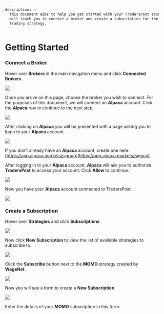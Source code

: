 ```yaml
---
description: >-
  This document aims to help you get started with your TradersPost account. It
  will teach you to connect a broker and create a subscription for the MOMO
  trading strategy.
---
```


# Getting Started

### Connect a Broker

Hover over **Brokers** in the main navigation menu and click **Connected Brokers**.

![](https://traderspost.io/images/docs/getting-started/connected-brokers-nav.png)

Once you arrive on this page, choose the broker you wish to connect. For the purposes of this document, we will connect an **Alpaca** account. Click the **Alpaca** row to continue to the next step.

![](https://traderspost.io/images/docs/getting-started/choose-broker-list.png)

After clicking on **Alpaca** you will be presented with a page asking you to login to your **Alpaca** account.

![](https://traderspost.io/images/docs/getting-started/alpaca-login-screen.png)

If you don’t already have an **Alpaca** account, create one here [https://app.alpaca.markets/signup](https://app.alpaca.markets/signup)

After logging in to your **Alpaca** account, **Alpaca** will ask you to authorize **TradersPost** to access your account. Click **Allow** to continue.

![](https://traderspost.io/images/docs/getting-started/authorize-alpaca-screen.png)

Now you have your **Alpaca** account connected to TradersPost.

![](https://traderspost.io/images/docs/getting-started/edit-broker-screen.png)

### Create a Subscription

Hover over **Strategies** and click **Subscriptions**.

![](https://traderspost.io/images/docs/getting-started/subscriptions-nav.png)

Now click **New Subscription** to view the list of available strategies to subscribe to.

![](https://traderspost.io/images/docs/getting-started/subscriptions-screen.png)

Click the **Subscribe** button next to the **MOMO** strategy created by **WageNet**.

![](https://traderspost.io/images/docs/getting-started/subscribe-strategy.png)

Now you will see a form to create a **New Subscription**.

![](https://traderspost.io/images/docs/getting-started/new-subscription.png)

Enter the details of your **MOMO** subscription in this form.
